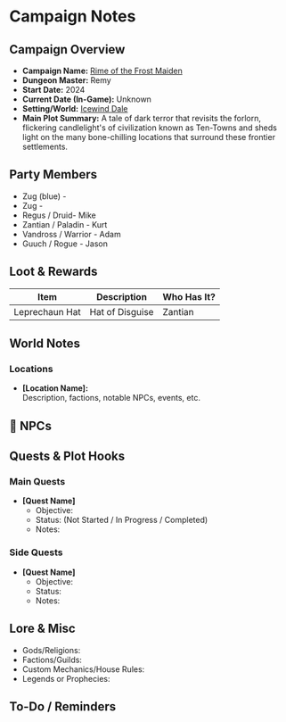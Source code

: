 # Campaign Notes

## Campaign Overview

- **Campaign Name:** [Rime of the Frost Maiden](https://forgottenrealms.fandom.com/wiki/Icewind_Dale:_Rime_of_the_Frostmaiden)
- **Dungeon Master:** Remy
- **Start Date:** 2024
- **Current Date (In-Game):** Unknown
- **Setting/World:** [Icewind Dale](https://forgottenrealms.fandom.com/wiki/Icewind_Dale)
- **Main Plot Summary:** A tale of dark terror that revisits the forlorn, flickering candlelight's of civilization known as Ten-Towns and sheds light on the many bone-chilling locations that surround these frontier settlements.

## Party Members

- Zug (blue) -
- Zug -
- Regus / Druid- Mike
- Zantian / Paladin - Kurt
- Vandross / Warrior - Adam
- Guuch / Rogue - Jason

## Loot & Rewards

| Item           | Description     | Who Has It? |
| -------------- | --------------- | ----------- |
| Leprechaun Hat | Hat of Disguise | Zantian     |

## World Notes

### Locations

- **[Location Name]:**  
  Description, factions, notable NPCs, events, etc.

## 👤 NPCs

## Quests & Plot Hooks

### Main Quests

- **[Quest Name]**
  - Objective:
  - Status: (Not Started / In Progress / Completed)
  - Notes:

### Side Quests

- **[Quest Name]**
  - Objective:
  - Status:
  - Notes:

## Lore & Misc

- Gods/Religions:
- Factions/Guilds:
- Custom Mechanics/House Rules:
- Legends or Prophecies:

## To-Do / Reminders
